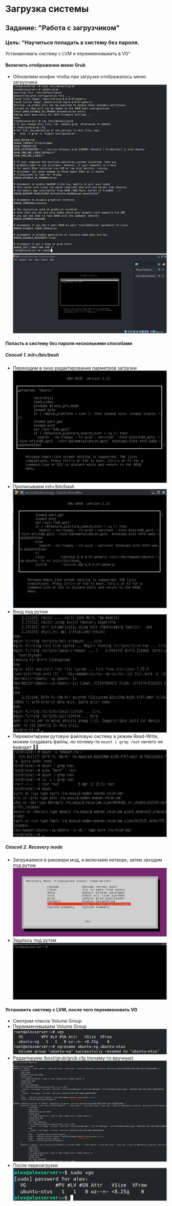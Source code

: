 # Загрузка системы

## Задание: "Работа с загрузчиком"

### Цель: "Научиться попадать в систему без пароля.
Устанавливать систему с LVM и переименовывать в VG"

#### Включить отображение меню Grub

- Обновляем конфик чтобы при загрузке отображалось меню загрузчика
  ![](images/img1.png)
  ![](images/img2.png)

#### Попасть в систему без пароля несколькими способами

##### Способ 1. init=/bin/bash

- Переходим в окно редактирования парметров загрузки
  ![](images/img3.png)
- Прописываем init=/bin/bash
  ![](images/img4.png)
- Вход под рутом
  ![](images/img5.png)
- Перемонтируем рутовую файловую систему в режим Read-Write, можем создавать файлы, но почему-то ```mount | grep root``` ничего не выводит 🤷‍♂️
  ![](images/img6.png)
  
##### Способ 2. Recovery mode

- Загружаемся в риковери мод, и включаем нетворк, затем заходим под рутом
  ![](images/img7.png)
- Зашлось под рутом
  ![](images/img8.png)

#### Установить систему с LVM, после чего переименовать VG
 
- Смотрим список Volume Group
- Переименовываем Volume Group
  ![](images/img9.png)
- Редактируем /boot/grub/grub.cfg (почему-то вручную)
  ![](images/img10.png)
- После перезагрузки
  ![](images/img11.png)
